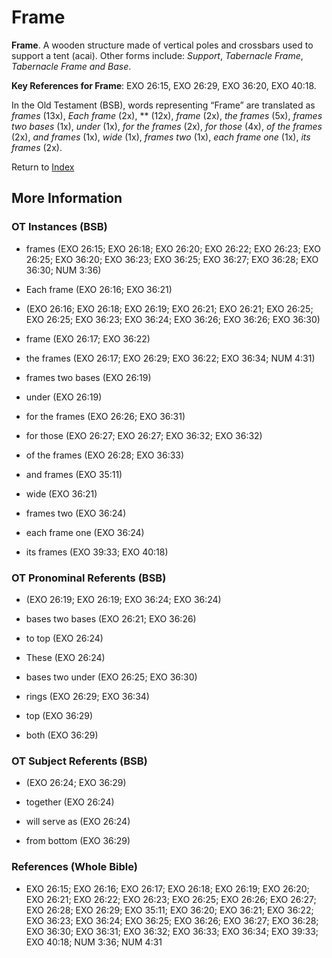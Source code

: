 # Frame
**Frame**. 
A wooden structure made of vertical poles and crossbars used to support a tent (acai). 
Other forms include: 
*Support*, *Tabernacle Frame*, *Tabernacle Frame and Base*. 


**Key References for Frame**: 
EXO 26:15, EXO 26:29, EXO 36:20, EXO 40:18. 


In the Old Testament (BSB), words representing “Frame” are translated as 
*frames* (13x), *Each frame* (2x), ** (12x), *frame* (2x), *the frames* (5x), *frames two bases* (1x), *under* (1x), *for the frames* (2x), *for those* (4x), *of the frames* (2x), *and frames* (1x), *wide* (1x), *frames two* (1x), *each frame one* (1x), *its frames* (2x). 




Return to [Index](00-Index.md)

## More Information

### OT Instances (BSB)

* frames (EXO 26:15; EXO 26:18; EXO 26:20; EXO 26:22; EXO 26:23; EXO 26:25; EXO 36:20; EXO 36:23; EXO 36:25; EXO 36:27; EXO 36:28; EXO 36:30; NUM 3:36)

* Each frame (EXO 26:16; EXO 36:21)

*  (EXO 26:16; EXO 26:18; EXO 26:19; EXO 26:21; EXO 26:21; EXO 26:25; EXO 26:25; EXO 36:23; EXO 36:24; EXO 36:26; EXO 36:26; EXO 36:30)

* frame (EXO 26:17; EXO 36:22)

* the frames (EXO 26:17; EXO 26:29; EXO 36:22; EXO 36:34; NUM 4:31)

* frames two bases (EXO 26:19)

* under (EXO 26:19)

* for the frames (EXO 26:26; EXO 36:31)

* for those (EXO 26:27; EXO 26:27; EXO 36:32; EXO 36:32)

* of the frames (EXO 26:28; EXO 36:33)

* and frames (EXO 35:11)

* wide (EXO 36:21)

* frames two (EXO 36:24)

* each frame one (EXO 36:24)

* its frames (EXO 39:33; EXO 40:18)



### OT Pronominal Referents (BSB)

*  (EXO 26:19; EXO 26:19; EXO 36:24; EXO 36:24)

* bases two bases (EXO 26:21; EXO 36:26)

* to top (EXO 26:24)

* These (EXO 26:24)

* bases two under (EXO 26:25; EXO 36:30)

* rings (EXO 26:29; EXO 36:34)

* top (EXO 36:29)

* both (EXO 36:29)



### OT Subject Referents (BSB)

*  (EXO 26:24; EXO 36:29)

* together (EXO 26:24)

* will serve as (EXO 26:24)

* from bottom (EXO 36:29)



### References (Whole Bible)

* EXO 26:15; EXO 26:16; EXO 26:17; EXO 26:18; EXO 26:19; EXO 26:20; EXO 26:21; EXO 26:22; EXO 26:23; EXO 26:25; EXO 26:26; EXO 26:27; EXO 26:28; EXO 26:29; EXO 35:11; EXO 36:20; EXO 36:21; EXO 36:22; EXO 36:23; EXO 36:24; EXO 36:25; EXO 36:26; EXO 36:27; EXO 36:28; EXO 36:30; EXO 36:31; EXO 36:32; EXO 36:33; EXO 36:34; EXO 39:33; EXO 40:18; NUM 3:36; NUM 4:31



